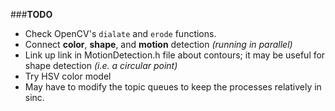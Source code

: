 ###**TODO**

- Check OpenCV's ```dialate``` and ```erode``` functions.
- Connect **color**, **shape**, and **motion** detection *(running in parallel)*
- Link up link in MotionDetection.h file about contours; it may be useful for shape detection *(i.e. a circular point)*
- Try HSV color model
- May have to modify the topic queues to keep the processes relatively in sinc.
